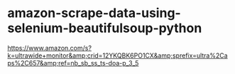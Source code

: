 # amazon-scrape-data-using-selenium-beautifulsoup-python
https://www.amazon.com/s?k=ultrawide+monitor&amp;crid=12YKQBK6PO1CX&amp;sprefix=ultra%2Caps%2C657&amp;ref=nb_sb_ss_ts-doa-p_3_5
